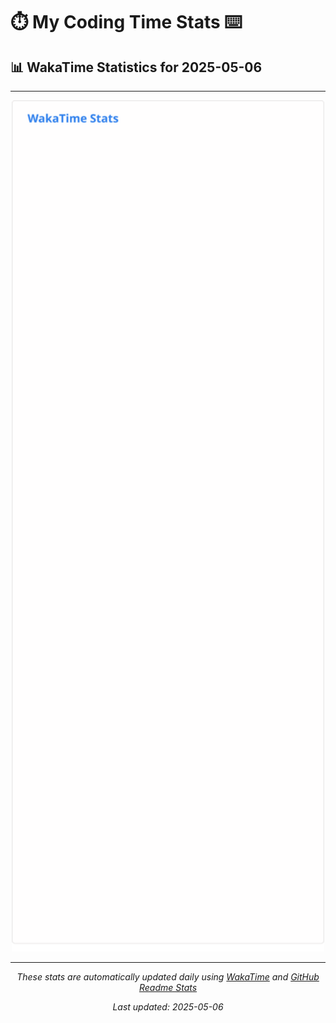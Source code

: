 # ⏱️ My Coding Time Stats ⌨️

## 📊 WakaTime Statistics for 2025-05-06

---

<div align="center">

<img src="./images/wakatime-stats-2025-05-06.svg" alt="WakaTime Stats" width="500">

</div>

---

<div align="center">

*These stats are automatically updated daily using [WakaTime](https://wakatime.com) and [GitHub Readme Stats](https://github.com/anuraghazra/github-readme-stats)*

*Last updated: 2025-05-06*
</div>
